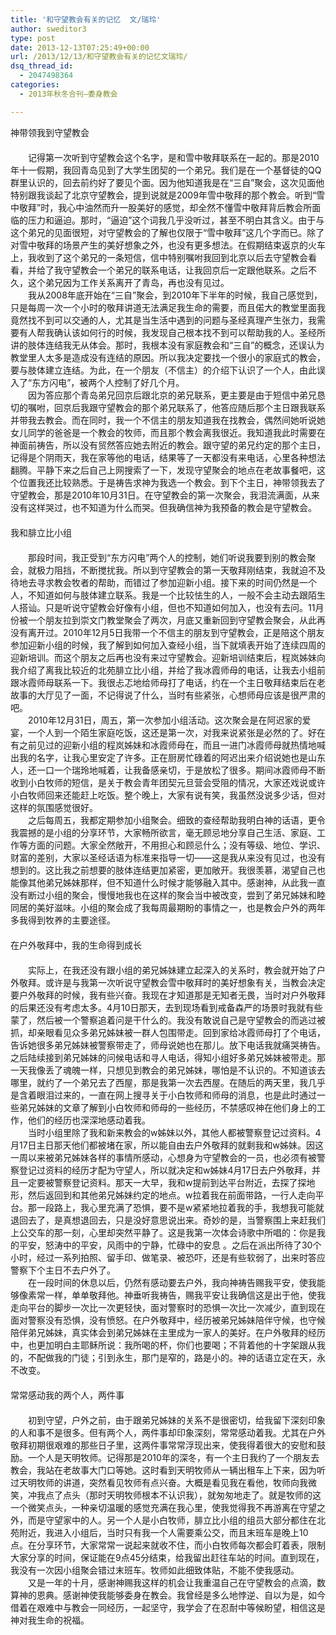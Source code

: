 ```yaml
---
title: '和守望教会有关的记忆  文/瑞玲'
author: sweditor3
type: post
date: 2013-12-13T07:25:49+00:00
url: /2013/12/13/和守望教会有关的记忆文瑞玲/
dsq_thread_id:
  - 2047498364
categories:
  - 2013年秋冬合刊—委身教会

---
```

神带领我到守望教会  
　　  
　　记得第一次听到守望教会这个名字，是和雪中敬拜联系在一起的。那是2010年十一假期，我回青岛见到了大学生团契的一个弟兄。我们是在一个基督徒的QQ群里认识的，回去前约好了要见个面。因为他知道我是在“三自”聚会，这次见面他特别跟我谈起了北京守望教会，提到说就是2009年雪中敬拜的那个教会。听到“雪中敬拜”时，我心中油然而升一股美好的感觉，却全然不懂雪中敬拜背后教会所面临的压力和逼迫。那时，“逼迫”这个词我几乎没听过，甚至不明白其含义。由于与这个弟兄的见面很短，对守望教会的了解也仅限于“雪中敬拜”这几个字而已。除了对雪中敬拜的场景产生的美好想象之外，也没有更多想法。在假期结束返京的火车上，我收到了这个弟兄的一条短信，信中特别嘱咐我回到北京以后去守望教会看看，并给了我守望教会一个弟兄的联系电话，让我回京后一定跟他联系。之后不久，这个弟兄因为工作关系离开了青岛，再也没有见过。  
　　我从2008年底开始在“三自”聚会，到2010年下半年的时候，我自己感觉到，只是每周一次一个小时的敬拜讲道无法满足我生命的需要，而且偌大的教堂里面我竟然找不到可以交通的人，尤其是当生活中遇到的问题与圣经真理产生张力，我需要有人帮我确认该如何行的时候，我发现自己根本找不到可以帮助我的人。圣经所讲的肢体连结我无从体会。那时，我根本没有家庭教会和“三自”的概念，还误认为教堂里人太多是造成没有连结的原因。所以我决定要找一个很小的家庭式的教会，要与肢体建立连结。为此，在一个朋友（不信主）的介绍下认识了一个人，由此误入了“东方闪电”，被两个人控制了好几个月。  
　　因为答应那个青岛弟兄回京后跟北京的弟兄联系，更主要是由于短信中弟兄恳切的嘱咐，回京后我跟守望教会的那个弟兄联系了，他答应随后那个主日跟我联系并带我去教会。而在同时，我一个不信主的朋友知道我在找教会，偶然间她听说她女儿同学的爸爸是一个教会的牧师，而且那个教会离我很近。我知道我此时需要在神面前祷告，所以没有贸然答应她去附近的教会。跟守望的弟兄约定的那个主日，记得是个阴雨天，我在家等他的电话，结果等了一天都没有来电话，心里各种想法翻腾。平静下来之后自己上网搜索了一下，发现守望聚会的地点在老故事餐吧，这个位置我还比较熟悉。于是祷告求神为我选一个教会。到下个主日，神带领我去了守望教会，那是2010年10月31日。在守望教会的第一次聚会，我泪流满面，从来没有这样哭过，也不知道为什么而哭。但我确信神为我预备的教会是守望教会。  
　　  
我和腓立比小组  
　　  
　　那段时间，我正受到“东方闪电”两个人的控制，她们听说我要到别的教会聚会，就极力阻挡，不断搅扰我。所以到守望教会的第一天敬拜刚结束，我就迫不及待地去寻求教会牧者的帮助，而错过了参加迎新小组。接下来的时间仍然是一个人，不知道如何与肢体建立联系。我是一个比较怯生的人，一般不会主动去跟陌生人搭讪。只是听说守望教会好像有小组，但也不知道如何加入，也没有去问。11月份被一个朋友拉到崇文门教堂聚会了两次，月底又重新回到守望教会聚会，从此再没有离开过。2010年12月5日我带一个不信主的朋友到守望教会，正是陪这个朋友参加迎新小组的时候，我了解到如何加入查经小组，当下就填表开始了连续四周的迎新培训。而这个朋友之后再也没有来过守望教会。迎新培训结束后，程岚姊妹向我介绍了离我比较近的北苑腓立比小组，并给了我冰霞师母的电话，让我去小组前跟冰霞师母联系一下。我很忐忑地给师母打了电话，约在一个主日敬拜结束后在老故事的大厅见了一面，不记得说了什么，当时有些紧张，心想师母应该是很严肃的吧。  
　　2010年12月31日，周五，第一次参加小组活动。这次聚会是在阿迟家的爱宴，一个人到一个陌生家庭吃饭，这还是第一次，对我来说紧张是必然的了。好在有之前见过的迎新小组的程岚姊妹和冰霞师母在，而且一进门冰霞师母就热情地喊出我的名字，让我心里安定了许多。正在厨房忙碌着的阿迟出来介绍说她也是山东人，还一口一个瑞玲地喊着，让我备感亲切，于是放松了很多。期间冰霞师母不断收到小白牧师的短信，是关于教会青年团契元旦营会受阻的情况，大家还戏说或许小白牧师回来还能赶上吃饭。整个晚上，大家有说有笑，我虽然没说多少话，但对这样的氛围感觉很好。  
　　之后每周五，我都定期参加小组聚会。细致的查经帮助我明白神的话语，更令我震撼的是小组的分享环节，大家畅所欲言，毫无顾忌地分享自己生活、家庭、工作等方面的问题。大家全然敞开，不用担心和顾忌什么；没有等级、地位、学识、财富的差别，大家以圣经话语为标准来指导一切——这是我从来没有见过，也没有想到的。这比我之前想要的肢体连结更加紧密，更加敞开。我很羡慕，渴望自己也能像其他弟兄姊妹那样，但不知道什么时候才能够融入其中。感谢神，从此我一直没有断过小组的聚会，慢慢地我也在这样的聚会当中被改变，尝到了弟兄姊妹和睦同居的美好滋味。小组的聚会成了我每周最期盼的事情之一，也是教会户外的两年多我得到牧养的主要途径。  
　　  
在户外敬拜中，我的生命得到成长  
　　  
　　实际上，在我还没有跟小组的弟兄姊妹建立起深入的关系时，教会就开始了户外敬拜。或许是与我第一次听说守望教会雪中敬拜时的美好想象有关，当教会决定要户外敬拜的时候，我有些兴奋。我现在才知道那是无知者无畏，当时对户外敬拜的后果还没有考虑太多。4月10日那天，去到现场看到戒备森严的场景时我就有些蒙了，然后被一个警察追着问是干什么的。我没有敢说自己是守望教会的而逃过被抓，却亲眼看见众多弟兄姊妹被一群人包围带走。回到家给冰霞师母打了个电话，告诉她很多弟兄姊妹被警察带走了，师母说她也在那儿。放下电话我就痛哭祷告。之后陆续接到弟兄姊妹的问候电话和寻人电话，得知小组好多弟兄姊妹被带走。那一天我像丢了魂魄一样，只想见到教会的弟兄姊妹，哪怕是不认识的。不知道该去哪里，就约了一个弟兄去了西屋，那是我第一次去西屋。在随后的两天里，我几乎是含着眼泪过来的，一直在网上搜寻关于小白牧师和师母的消息，也是此时通过一些弟兄姊妹的文章了解到小白牧师和师母的一些经历，不禁感叹神在他们身上的工作，他们的经历也深深地感动着我。  
　　当时小组里除了我和新来教会的w姊妹以外，其他人都被警察登记过资料。4月17日主日那天他们都被堵在家，所以能自由去户外敬拜的就剩我和w姊妹。因这一周以来被弟兄姊妹各样的事情所感动，心想身为守望教会的一员，也必须有被警察登记过资料的经历才配为守望人，所以就决定和w姊妹4月17日去户外敬拜，并且一定要被警察登记资料。那天一大早，我和w提前到达平台附近，去探了探地形，然后返回到和其他弟兄姊妹约定的地点。w拉着我在前面带路，一行人走向平台。那一段路上，我心里充满了恐惧，要不是w紧紧地拉着我的手，我想我可能就退回去了，是真想退回去，只是没好意思说出来。奇妙的是，当警察围上来赶我们上公交车的那一刻，心里却突然平静了。这是我第一次体会诗歌中所唱的：你是我的平安，怒涛中的平安，风雨中的宁静，忙碌中的安息 。之后在派出所待了30个小时，经过一系列拍照、留手印、做笔录、被恐吓，还是有些软弱了，出来时答应警察下个主日不去户外了。  
　　在一段时间的休息以后，仍然有感动要去户外，我向神祷告赐我平安，使我能够像素常一样，单单敬拜他。神垂听我祷告，赐我平安让我确信这是出于他，使我走向平台的脚步一次比一次更轻快，面对警察时的恐惧一次比一次减少，直到现在面对警察没有恐惧，没有愤怒。在户外敬拜中，经历被弟兄姊妹陪伴守候，也守候陪伴弟兄姊妹，真实体会到弟兄姊妹在主里成为一家人的美好。在户外敬拜的经历中，也更加明白主耶稣所说：我所喝的杯，你们也要喝；不背着他的十字架跟从我的，不配做我的门徒；引到永生，那门是窄的，路是小的。神的话语立定在天，永不改变。  
　　  
常常感动我的两个人，两件事  
　　  
　　初到守望，户外之前，由于跟弟兄姊妹的关系不是很密切，给我留下深刻印象的人和事不是很多。但有两个人，两件事却印象深刻，常常感动着我。尤其在户外敬拜初期很艰难的那些日子里，这两件事常常浮现出来，使我得着很大的安慰和鼓励。一个人是天明牧师。记得那是2010年的深冬，有一个主日我约了一个朋友去教会，我站在老故事大门口等她。这时看到天明牧师从一辆出租车上下来，因为听过天明牧师的讲道，突然看见牧师有点兴奋。大概是看见我在看他，牧师向我微笑，冲我点了点头（那时天明牧师根本不认识我），就匆匆地走了。就是牧师的这一个微笑点头，一种亲切温暖的感觉充满在我心里，使我觉得我不再游离在守望之外，而是守望家中的人。另一个人是小白牧师，腓立比小组的组员大部分都住在北苑附近，我进入小组后，当时只有我一个人需要乘公交，而且末班车是晚上10点。在分享环节，大家常常一说起来就收不住，而小白牧师每次都会盯着表，限制大家分享的时间，保证能在9点45分结束，给我留出赶往车站的时间。直到现在，我没有一次因小组聚会错过末班车。牧师如此细致体贴，不能不使我感动。  
　　又是一年的十月，感谢神赐我这样的机会让我重温自己在守望教会的点滴，数算神的恩典。感谢神使我能够委身在教会。我曾经是多么地悖逆、自以为是，如今借着在艰难中与教会一同经历，一起坚守，我学会了在忍耐中等候盼望，相信这是神对我生命的祝福。